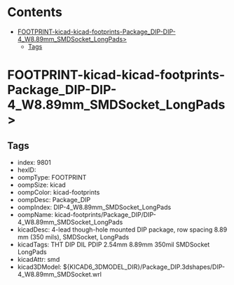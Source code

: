



Contents
========

* [FOOTPRINT-kicad-kicad-footprints-Package_DIP-DIP-4_W8.89mm_SMDSocket_LongPads>](#footprint-kicad-kicad-footprints-package_dip-dip-4_w889mm_smdsocket_longpads)
	* [Tags](#tags)

# FOOTPRINT-kicad-kicad-footprints-Package_DIP-DIP-4_W8.89mm_SMDSocket_LongPads>

## Tags

- index: 9801
- hexID: 
- oompType: FOOTPRINT
- oompSize: kicad
- oompColor: kicad-footprints
- oompDesc: Package_DIP
- oompIndex: DIP-4_W8.89mm_SMDSocket_LongPads
- oompName: kicad-footprints/Package_DIP/DIP-4_W8.89mm_SMDSocket_LongPads
- kicadDesc: 4-lead though-hole mounted DIP package, row spacing 8.89 mm (350 mils), SMDSocket, LongPads
- kicadTags: THT DIP DIL PDIP 2.54mm 8.89mm 350mil SMDSocket LongPads
- kicadAttr: smd
- kicad3DModel: ${KICAD6_3DMODEL_DIR}/Package_DIP.3dshapes/DIP-4_W8.89mm_SMDSocket.wrl
